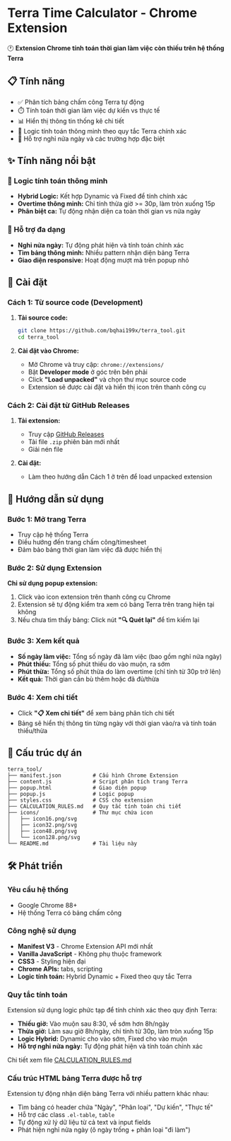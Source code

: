# Terra Time Calculator - Chrome Extension

🕐 **Extension Chrome tính toán thời gian làm việc còn thiếu trên hệ thống Terra**

## 📋 Tính năng

- ✅ Phân tích bảng chấm công Terra tự động
- ⏱️ Tính toán thời gian làm việc dự kiến vs thực tế
- 📊 Hiển thị thông tin thống kê chi tiết
- 🔧 Logic tính toán thông minh theo quy tắc Terra chính xác
- 🌟 Hỗ trợ nghỉ nửa ngày và các trường hợp đặc biệt

## ✨ Tính năng nổi bật

### 🧠 Logic tính toán thông minh
- **Hybrid Logic:** Kết hợp Dynamic và Fixed để tính chính xác
- **Overtime thông minh:** Chỉ tính thừa giờ >= 30p, làm tròn xuống 15p
- **Phân biệt ca:** Tự động nhận diện ca toàn thời gian vs nửa ngày

### 🎯 Hỗ trợ đa dạng
- **Nghỉ nửa ngày:** Tự động phát hiện và tính toán chính xác
- **Tìm bảng thông minh:** Nhiều pattern nhận diện bảng Terra
- **Giao diện responsive:** Hoạt động mượt mà trên popup nhỏ

## 🚀 Cài đặt

### Cách 1: Từ source code (Development)

1. **Tải source code:**
   ```bash
   git clone https://github.com/bqhai199x/terra_tool.git
   cd terra_tool
   ```

2. **Cài đặt vào Chrome:**
   - Mở Chrome và truy cập: `chrome://extensions/`
   - Bật **Developer mode** ở góc trên bên phải
   - Click **"Load unpacked"** và chọn thư mục source code
   - Extension sẽ được cài đặt và hiển thị icon trên thanh công cụ

### Cách 2: Cài đặt từ GitHub Releases

1. **Tải extension:**
   - Truy cập [GitHub Releases](https://github.com/bqhai199x/terra_tool/releases)
   - Tải file `.zip` phiên bản mới nhất
   - Giải nén file

2. **Cài đặt:**
   - Làm theo hướng dẫn Cách 1 ở trên để load unpacked extension

## 📖 Hướng dẫn sử dụng

### Bước 1: Mở trang Terra
- Truy cập hệ thống Terra
- Điều hướng đến trang chấm công/timesheet
- Đảm bảo bảng thời gian làm việc đã được hiển thị

### Bước 2: Sử dụng Extension

**Chỉ sử dụng popup extension:**
1. Click vào icon extension trên thanh công cụ Chrome
2. Extension sẽ tự động kiểm tra xem có bảng Terra trên trang hiện tại không
3. Nếu chưa tìm thấy bảng: Click nút **"🔍 Quét lại"** để tìm kiếm lại

### Bước 3: Xem kết quả
- **Số ngày làm việc:** Tổng số ngày đã làm việc (bao gồm nghỉ nửa ngày)
- **Phút thiếu:** Tổng số phút thiếu do vào muộn, ra sớm
- **Phút thừa:** Tổng số phút thừa do làm overtime (chỉ tính từ 30p trở lên)
- **Kết quả:** Thời gian cần bù thêm hoặc đã đủ/thừa

### Bước 4: Xem chi tiết
- Click **"📋 Xem chi tiết"** để xem bảng phân tích chi tiết
- Bảng sẽ hiển thị thông tin từng ngày với thời gian vào/ra và tính toán thiếu/thừa

## 🔧 Cấu trúc dự án

```
terra_tool/
├── manifest.json          # Cấu hình Chrome Extension
├── content.js             # Script phân tích trang Terra
├── popup.html             # Giao diện popup
├── popup.js               # Logic popup
├── styles.css             # CSS cho extension
├── CALCULATION_RULES.md   # Quy tắc tính toán chi tiết
├── icons/                 # Thư mục chứa icon
│   ├── icon16.png/svg
│   ├── icon32.png/svg
│   ├── icon48.png/svg
│   └── icon128.png/svg
└── README.md              # Tài liệu này
```

## 🛠️ Phát triển

### Yêu cầu hệ thống
- Google Chrome 88+
- Hệ thống Terra có bảng chấm công

### Công nghệ sử dụng
- **Manifest V3** - Chrome Extension API mới nhất
- **Vanilla JavaScript** - Không phụ thuộc framework
- **CSS3** - Styling hiện đại
- **Chrome APIs:** tabs, scripting
- **Logic tính toán:** Hybrid Dynamic + Fixed theo quy tắc Terra

### Quy tắc tính toán
Extension sử dụng logic phức tạp để tính chính xác theo quy định Terra:
- **Thiếu giờ:** Vào muộn sau 8:30, về sớm hơn 8h/ngày
- **Thừa giờ:** Làm sau giờ 8h/ngày, chỉ tính từ 30p, làm tròn xuống 15p
- **Logic Hybrid:** Dynamic cho vào sớm, Fixed cho vào muộn
- **Hỗ trợ nghỉ nửa ngày:** Tự động phát hiện và tính toán chính xác

Chi tiết xem file [CALCULATION_RULES.md](CALCULATION_RULES.md)

### Cấu trúc HTML bảng Terra được hỗ trợ
Extension tự động nhận diện bảng Terra với nhiều pattern khác nhau:
- Tìm bảng có header chứa "Ngày", "Phân loại", "Dự kiến", "Thực tế"
- Hỗ trợ các class `.el-table`, `table`
- Tự động xử lý dữ liệu từ cả text và input fields
- Phát hiện nghỉ nửa ngày (ô ngày trống + phân loại "đi làm")
